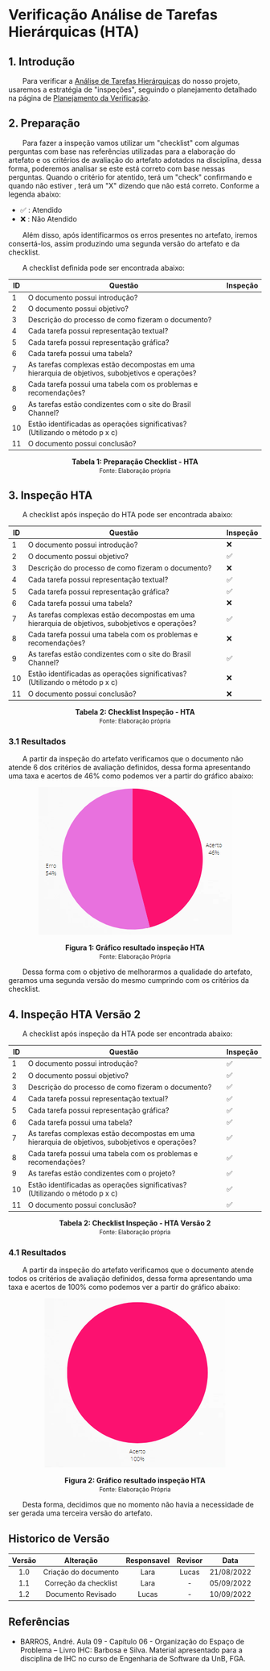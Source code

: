 # Verificação Análise de Tarefas Hierárquicas (HTA)

## 1. Introdução

&emsp;&emsp;Para verificar a [Análise de Tarefas Hierárquicas](../../analiseRequisitos/AnaliseDeTarefas/analiseTarefas.md) do nosso projeto, usaremos a estratégia de "inspeções", seguindo o planejamento detalhado na página de [Planejamento da Verificação](../verificacao/planejamento.md).

## 2. Preparação

&emsp;&emsp;Para fazer a inspeção vamos utilizar um "checklist" com algumas perguntas com base nas referências utilizadas para a elaboração do artefato e os critérios de avaliação do artefato adotados na disciplina, dessa forma, poderemos analisar se este está correto com base nessas perguntas. Quando o critério for atentido, terá um "check" confirmando e quando não estiver , terá um "X" dizendo que não está correto. Conforme a legenda abaixo:

- ✅ : Atendido
- ❌ : Não Atendido

&emsp;&emsp;Além disso, após identificarmos os erros presentes no artefato, iremos consertá-los, assim produzindo uma segunda versão do artefato e da checklist.

&emsp;&emsp;A checklist definida pode ser encontrada abaixo:

<center>

|ID|Questão| Inspeção |
|-----------|-------------|-------------|
| 1  |  O documento possui introdução? ||
| 2  |  O documento possui objetivo? ||
| 3  |  Descrição do processo de como fizeram o documento? ||
| 4  |  Cada tarefa possui representação textual? ||
| 5  |  Cada tarefa possui representação gráfica? ||
| 6  |  Cada tarefa possui uma tabela? ||
| 7  |  As tarefas complexas estão decompostas em uma hierarquia de objetivos, subobjetivos e operações? ||
| 8  |  Cada tarefa possui uma tabela com os problemas e recomendações? ||
| 9  |  As tarefas estão condizentes com o site do Brasil Channel? ||
| 10  |  Estão identificadas as operações significativas? (Utilizando o método p x c) ||
| 11 |  O documento possui conclusão? ||

</center>

<figcaption align='center'>
    <b>Tabela 1: Preparação Checklist - HTA </b>
    <br><small> Fonte: Elaboração própria</small>
</figcaption>

## 3. Inspeção HTA

&emsp;&emsp;A checklist após inspeção do HTA pode ser encontrada abaixo:

<center>

|ID|Questão| Inspeção |
|-----------|-------------|-------------|
| 1  |  O documento possui introdução? | ❌ |
| 2  |  O documento possui objetivo? | ✅ |
| 3  |  Descrição do processo de como fizeram o documento? | ❌ |
| 4  |  Cada tarefa possui representação textual? | ✅  |
| 5  |  Cada tarefa possui representação gráfica? | ✅ |
| 6  |  Cada tarefa possui uma tabela? | ❌ |
| 7  |  As tarefas complexas estão decompostas em uma hierarquia de objetivos, subobjetivos e operações? | ✅ |
| 8  |  Cada tarefa possui uma tabela com os problemas e recomendações? | ❌ |
| 9  |  As tarefas estão condizentes com o site do Brasil Channel? | ✅ |
| 10 |  Estão identificadas as operações significativas? (Utilizando o método p x c) | ❌ |
| 11 |  O documento possui conclusão? | ❌ |

</center>

<figcaption align='center'>
    <b>Tabela 2: Checklist Inspeção - HTA </b>
    <br><small> Fonte: Elaboração própria</small>
</figcaption>


### 3.1 Resultados

&emsp;&emsp;A partir da inspeção do artefato verificamos que o documento não atende 6 dos critérios de avaliação definidos, dessa forma apresentando uma taxa e acertos de 46% como podemos ver a partir do gráfico abaixo:

<center>

![Grafico](../../assets/graficosVerificacao/grafico1_hta.png)

</center>

<figcaption align='center'>
    <b>Figura 1: Gráfico resultado inspeção HTA </b>
    <br><small> Fonte: Elaboração Própria </small>
</figcaption>

&emsp;&emsp;Dessa forma com o objetivo de melhorarmos a qualidade do artefato, geramos uma segunda versão do mesmo cumprindo com os critérios da checklist.

## 4. Inspeção HTA Versão 2

&emsp;&emsp;A checklist após inspeção da HTA pode ser encontrada abaixo:

<center>

|ID|Questão| Inspeção |
|-----------|-------------|-------------|
| 1  |  O documento possui introdução? | ✅ |
| 2  |  O documento possui objetivo? | ✅ |
| 3  |  Descrição do processo de como fizeram o documento? | ✅ |
| 4  |  Cada tarefa possui representação textual? | ✅  |
| 5  |  Cada tarefa possui representação gráfica? | ✅ |
| 6  |  Cada tarefa possui uma tabela? | ✅ |
| 7  |  As tarefas complexas estão decompostas em uma hierarquia de objetivos, subobjetivos e operações? | ✅ |
| 8  |  Cada tarefa possui uma tabela com os problemas e recomendações? | ✅ |
| 9  |  As tarefas estão condizentes com o projeto? | ✅ |
| 10 |  Estão identificadas as operações significativas? (Utilizando o método p x c) | ✅ |
| 11 |  O documento possui conclusão? | ✅ |

</center>

<figcaption align='center'>
    <b>Tabela 2: Checklist Inspeção - HTA Versão 2 </b>
    <br><small> Fonte: Elaboração própria</small>
</figcaption>

### 4.1 Resultados

&emsp;&emsp;A partir da inspeção do artefato verificamos que o documento atende todos os critérios de avaliação definidos, dessa forma apresentando uma taxa e acertos de 100% como podemos ver a partir do gráfico abaixo:

<center>

![Grafico](../../assets/graficosVerificacao/grafico2_hta.png)

</center>

<figcaption align='center'>
    <b>Figura 2: Gráfico resultado inspeção HTA </b>
    <br><small> Fonte: Elaboração Própria </small>
</figcaption>

&emsp;&emsp;Desta forma, decidimos que no momento não havia a necessidade de ser gerada uma terceira versão do artefato.


## Historico de Versão 

|    Versão    | Alteração| Responsavel        | Revisor     | Data
| :--------: | :----: | :------------------: | :-------------: |:----:|
| 1.0 | Criação do documento | Lara | Lucas | 21/08/2022 |
| 1.1 | Correção da checklist | Lara | - | 05/09/2022 |
| 1.2 | Documento Revisado | Lucas | - | 10/09/2022 |

## Referências

- BARROS, André. Aula 09 - Capítulo 06 - Organização do Espaço de Problema – Livro IHC: Barbosa e Silva. Material apresentado para a disciplina de IHC no curso de Engenharia de Software da UnB, FGA.
